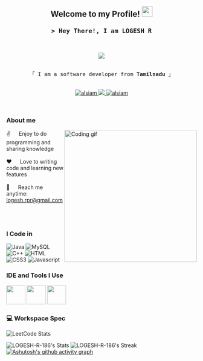 <h2 align="center">
  Welcome to my Profile!
  <img src="https://media.giphy.com/media/hvRJCLFzcasrR4ia7z/giphy.gif" width="28">
</h2>


<!-- Intro -->
<h3 align="center">
        <samp>&gt; Hey There!, I am
                <b><a>LOGESH R</a></b>
        </samp>
</h3>
<br>
<p align="center">
  <a href="https://github.com/LOGESH-R-186"><img src="https://readme-typing-svg.herokuapp.com/?lines=Self%20Taught%20Programmer;Java%20Developer;Always%20learning%20new%20things&center=true&width=380&height=45"></a>
</p>

<p align="center"> 
  <samp>
    <br>
    「 I am a software developer from <b>Tamilnadu</b> 」
    <br>
    <br>
  </samp>
</p>

<p align="center">

 <a href="https://www.linkedin.com/in/logesh-ramalingam/" target="_blank">
  <img src="https://img.shields.io/badge/LinkedIn-0077B5?style=for-the-badge&logo=linkedin&logoColor=white" alt="alsiam"/>
 </a>
 <a href="https://github.com/LOGESH-R-186" target="_blank">
  <img src="https://img.shields.io/badge/Github-1DA1F2?style=for-the-badge&logo=Github&logoColor=white" />

 <a href="https://leetcode.com/u/logu_ram/" target="_blank">
  <img src="https://img.shields.io/badge/-LeetCode-FFA116?style=for-the-badge&logo=LeetCode&logoColor=black" alt="alsiam"  />
  </a> 
</p>
<br />
<!-- About Section -->

 ### About me 
 
<p>
 <img align="right" width="350" src="/assets/programmer.gif" alt="Coding gif" />
  
 ✌️ &emsp; Enjoy to do programming and sharing knowledge <br/><br/>
 ❤️ &emsp; Love to writing code and learning new features<br/><br/>
 📧 &emsp; Reach me anytime: logesh.rpr@gmail.com<br/><br/>


</p>

<br/>

 ### I Code in

![Java](https://img.shields.io/badge/Java-ED8B00?style=for-the-badge&logo=java&logoColor=white)
![MySQL](https://img.shields.io/badge/MySQL-4479A1?style=for-the-badge&logo=mysql&logoColor=white)
![C++](https://img.shields.io/badge/C++-00599C?style=for-the-badge&labelColor=black&logo=c%2B%2B&logoColor=00599C)
![HTML](https://img.shields.io/badge/HTML5-E34F26?style=for-the-badge&logo=html5&logoColor=white)
![CSS3](https://img.shields.io/badge/CSS3-1572B6?style=for-the-badge&logo=css3&logoColor=white)
![Javascript](https://img.shields.io/badge/Javascript-F0DB4F?style=for-the-badge&labelColor=black&logo=javascript&logoColor=F0DB4F)

### IDE and Tools I Use
<img height="50" width="50" src="https://img.icons8.com/color/48/000000/visual-studio-code-2019.png"/>  <img height="50" width="50" src="https://img.icons8.com/color/50/000000/git.png"/> <img height="50" src="https://img.icons8.com/officel/480/null/java-eclipse.png"/> 

### 💻 Workspace Spec
![LeetCode Stats](https://leetcard.jacoblin.cool/logu_ram?theme=dark&font=Marcellus)


![LOGESH-R-186's Stats](https://github-readme-stats.vercel.app/api?username=LOGESH-R-186&theme=dark&show_icons=true&hide_border=true&count_private=true)
![LOGESH-R-186's Streak](https://github-readme-streak-stats.herokuapp.com/?user=LOGESH-R-186&theme=dark&hide_border=true)
[![Ashutosh's github activity graph](https://github-readme-activity-graph.vercel.app/graph?username=LOGESH-R-186&bg_color=1b181a&color=fcfcfc&line=1aa81d&point=f3f1f1&area=true&hide_border=true)](https://github.com/ashutosh00710/github-readme-activity-graph)

